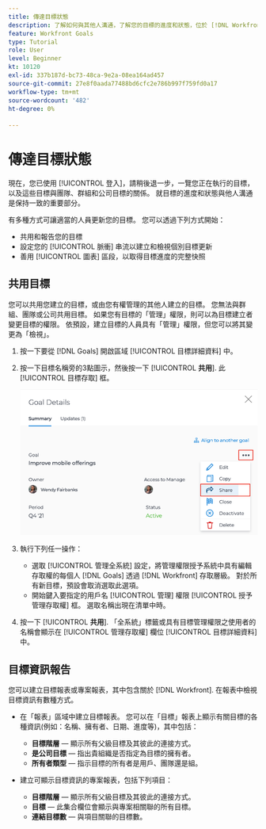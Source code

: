 ```yaml
---
title: 傳達目標狀態
description: 了解如何與其他人溝通，了解您的目標的進度和狀態，位於 [!DNL Workfront Goals].
feature: Workfront Goals
type: Tutorial
role: User
level: Beginner
kt: 10120
exl-id: 337b187d-bc73-48ca-9e2a-08ea164ad457
source-git-commit: 27e8f0aada77488bd6cfc2e786b997f759fd0a17
workflow-type: tm+mt
source-wordcount: '482'
ht-degree: 0%

---
```


# 傳達目標狀態

現在，您已使用 [!UICONTROL 登入]，請稍後退一步，一覽您正在執行的目標，以及這些目標與團隊、群組和公司目標的關係。 就目標的進度和狀態與他人溝通是保持一致的重要部分。

有多種方式可讓適當的人員更新您的目標。 您可以透過下列方式開始：

* 共用和報告您的目標
* 設定您的 [!UICONTROL 脈衝] 串流以建立和檢視個別目標更新
* 善用 [!UICONTROL 圖表] 區段，以取得目標進度的完整快照

## 共用目標

您可以共用您建立的目標，或由您有權管理的其他人建立的目標。 您無法與群組、團隊或公司共用目標。 如果您有目標的「管理」權限，則可以為目標建立者變更目標的權限。 依預設，建立目標的人員具有「管理」權限，但您可以將其變更為「檢視」。

1. 按一下要從 [!DNL Goals] 開啟區域 [!UICONTROL 目標詳細資料] 中。

1. 按一下目標名稱旁的3點圖示，然後按一下 [!UICONTROL **共用**]. 此 [!UICONTROL 目標存取] 框。

   ![Asss](assets/17-workfront-goals-share-a-goal.png)

1. 執行下列任一操作：

   * 選取 [!UICONTROL 管理全系統] 設定，將管理權限授予系統中具有編輯存取權的每個人 [!DNL Goals] 透過 [!DNL Workfront] 存取層級。 對於所有新目標，預設會取消選取此選項。
   * 開始鍵入要指定的用戶名 [!UICONTROL 管理] 權限 [!UICONTROL 授予管理存取權] 框。 選取名稱出現在清單中時。

1. 按一下 [!UICONTROL **共用**]. 「全系統」標籤或具有目標管理權限之使用者的名稱會顯示在 [!UICONTROL 管理存取權] 欄位 [!UICONTROL 目標詳細資料] 中。

## 目標資訊報告

您可以建立目標報表或專案報表，其中包含關於 [!DNL Workfront]. 在報表中檢視目標資訊有數種方式。

* 在「報表」區域中建立目標報表。 您可以在「目標」報表上顯示有關目標的各種資訊(例如：名稱、擁有者、日期、進度等)，其中包括：

   * **目標階層** — 顯示所有父級目標及其彼此的連接方式。
   * **是公司目標** — 指出貴組織是否指定為目標的擁有者。
   * **所有者類型** — 指示目標的所有者是用戶、團隊還是組。

* 建立可顯示目標資訊的專案報表，包括下列項目：
   * **目標階層** — 顯示所有父級目標及其彼此的連接方式。
   * **目標** — 此集合欄位會顯示與專案相關聯的所有目標。
   * **連結目標數** — 與項目關聯的目標數。
